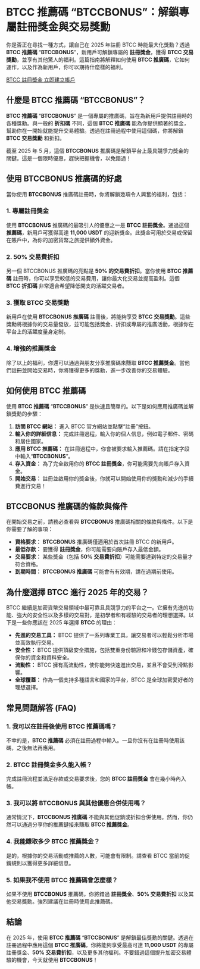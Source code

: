 <h1>BTCC 推薦碼 “BTCCBONUS”：解鎖專屬註冊獎金與交易獎勳</h1>
        </header>

  <section>
            <p>你是否正在尋找一種方式，讓自己在 2025 年註冊 BTCC 時能最大化獎勳？透過<strong>BTCC 推薦碼</strong> “<strong>BTCCBONUS</strong>”，新用戶可解鎖專屬的 <strong>註冊獎金</strong>，獲得 <strong>BTCC 交易獎勳</strong>，並享有其他驚人的福利。這篇指南將解釋如何使用 <strong>BTCC 推廣碼</strong>，它如何運作，以及作為新用戶，你可以期待什麼樣的福利。</p>
        </section>
<p><a href="https://partner.btcc.com/us/c/BTCCBONUS/9303="_blank">BTCC 註冊獎金 立即建立帳戶</a></p>




<img src="https://images.mirror-media.xyz/publication-images/gRHM347ahP_zNLb97-gZ1.png?height=500&amp;width=1000" decoding="async" data-nimg="fill" class="css-xah9so" style="position:absolute;top:0;left:0;bottom:0;right:0;box-sizing:border-box;padding:0;border:none;margin:auto;display:block;width:0;height:0;min-width:100%;max-width:100%;min-height:100%;max-height:100%">
  <section>
            <h2>什麼是 BTCC 推薦碼 “BTCCBONUS”？</h2>
            <p><strong>BTCC 推薦碼</strong> “<strong>BTCCBONUS</strong>” 是一個專屬的推廣碼，旨在為新用戶提供註冊時的各種獎勳。與一般的 <strong>折扣碼</strong> 不同，這個 <strong>BTCC 推廣碼</strong> 能為你提供顯著的獎金，幫助你在一開始就能提升交易體驗。透過在註冊過程中使用這個碼，你將解鎖 <strong>BTCC 交易獎勳</strong> 和折扣。</p>
            <p>截至 2025 年 5 月，這個 <strong>BTCCBONUS</strong> 推廣碼是解鎖平台上最具競爭力獎金的關鍵。這是一個限時優惠，趕快把握機會，以免錯過！</p>
        </section>

  <section>
            <h2>使用 BTCCBONUS 推廣碼的好處</h2>
            <p>當你使用 <strong>BTCCBONUS</strong> 推廣碼註冊時，你將解鎖幾項令人興奮的福利，包括：</p>

  <h3>1. 專屬註冊獎金</h3>
            <p>使用 <strong>BTCCBONUS</strong> 推廣碼的最吸引人的優惠之一是 <strong>BTCC 註冊獎金</strong>。通過這個 <strong>推薦碼</strong>，新用戶可獲得高達 <strong>11,000 USDT</strong> 的迎新獎金。此獎金可用於交易或保留在賬戶中，為你的加密貨幣之旅提供額外資金。</p>

  <h3>2. 50% 交易費折扣</h3>
            <p>另一個 BTCCBONUS 推廣碼的亮點是 <strong>50% 的交易費折扣</strong>。當你使用 <strong>BTCC 推薦碼</strong> 註冊時，你可以享受較低的交易費用，讓你最大化交易並提高盈利。這個 <strong>BTCC 折扣碼</strong> 非常適合希望降低開支的活躍交易者。</p>

  <h3>3. 獲取 BTCC 交易獎勳</h3>
            <p>新用戶在使用 <strong>BTCCBONUS 推廣碼</strong> 註冊後，將能夠享受 <strong>BTCC 交易獎勳</strong>。這些獎勳將根據你的交易量發放，並可能包括獎金、折扣或專屬的推廣活動，根據你在平台上的活躍度量身定制。</p>

  <h3>4. 增強的推薦獎金</h3>
            <p>除了以上的福利，你還可以通過與朋友分享推廣碼來賺取 <strong>BTCC 推薦獎金</strong>。當他們註冊並開始交易時，你將獲得更多的獎勳，進一步改善你的交易體驗。</p>
        </section>

  <section>
            <h2>如何使用 BTCC 推薦碼</h2>
            <p>使用 <strong>BTCC 推薦碼</strong> “<strong>BTCCBONUS</strong>” 是快速且簡單的。以下是如何應用推廣碼並解鎖獎勳的步驟：</p>
            <ol>
                <li><strong>訪問 BTCC 網站：</strong> 進入 BTCC 官方網站並點擊“註冊”按鈕。</li>
                <li><strong>輸入你的詳細信息：</strong> 完成註冊過程，輸入你的個人信息，例如電子郵件、密碼和居住國家。</li>
                <li><strong>應用 BTCC 推薦碼：</strong> 在註冊過程中，你會被要求輸入推薦碼。請在指定字段中輸入“<strong>BTCCBONUS</strong>”。</li>
                <li><strong>存入資金：</strong> 為了完全啟用你的 <strong>BTCC 註冊獎金</strong>，你可能需要先向賬戶存入資金。</li>
                <li><strong>開始交易：</strong> 註冊並啟用你的獎金後，你就可以開始使用你的獎勳和減少的手續費進行交易！</li>
            </ol>
        </section>

  <section>
            <h2>BTCCBONUS 推廣碼的條款與條件</h2>
            <p>在開始交易之前，請務必查看與 <strong>BTCCBONUS</strong> 推廣碼相關的條款與條件。以下是你需要了解的事項：</p>
            <ul>
                <li><strong>資格要求：</strong> <strong>BTCCBONUS</strong> 推廣碼僅適用於首次註冊 BTCC 的新用戶。</li>
                <li><strong>最低存款：</strong> 要獲得 <strong>註冊獎金</strong>，你可能需要向賬戶存入最低金額。</li>
                <li><strong>交易要求：</strong> 某些獎金（包括 <strong>50% 交易費折扣</strong>）可能需要達到特定的交易量才符合資格。</li>
                <li><strong>到期時間：</strong> <strong>BTCCBONUS 推廣碼</strong> 可能會有有效期，請在過期前使用。</li>
            </ul>
        </section>

  <section>
            <h2>為什麼選擇 BTCC 進行 2025 年的交易？</h2>
            <p>BTCC 繼續是加密貨幣交易領域中最可靠且具競爭力的平台之一。它擁有先進的功能、強大的安全性以及多樣的交易對，是初學者和有經驗的交易者的理想選擇。以下是一些你應該在 2025 年選擇 <strong>BTCC</strong> 的理由：</p>
            <ul>
                <li><strong>先進的交易工具：</strong> BTCC 提供了一系列專業工具，讓交易者可以輕鬆分析市場並高效執行交易。</li>
                <li><strong>安全性：</strong> BTCC 提供頂級安全措施，包括雙重身份驗證和冷錢包存儲資產，確保你的資金和資料安全。</li>
                <li><strong>流動性：</strong> BTCC 擁有高流動性，使你能夠快速進出交易，並且不會受到滑點影響。</li>
                <li><strong>全球覆蓋：</strong> 作為一個支持多種語言和國家的平台，BTCC 是全球加密愛好者的理想選擇。</li>
            </ul>
        </section>

  <section>
            <h2>常見問題解答 (FAQ)</h2>
            <h3>1. 我可以在註冊後使用 BTCC 推薦碼嗎？</h3>
            <p>不幸的是，<strong>BTCC 推薦碼</strong> 必須在註冊過程中輸入。一旦你沒有在註冊時使用該碼，之後無法再應用。</p>

  <h3>2. BTCC 註冊獎金多久能入帳？</h3>
            <p>完成註冊流程並滿足存款或交易要求後，您的 <strong>BTCC 註冊獎金</strong> 會在幾小時內入帳。</p>

  <h3>3. 我可以將 BTCCBONUS 與其他優惠合併使用嗎？</h3>
            <p>通常情況下，<strong>BTCCBONUS 推廣碼</strong> 不能與其他促銷或折扣合併使用。然而，你仍然可以通過分享你的推薦鏈接來賺取 <strong>BTCC 推薦獎金</strong>。</p>

  <h3>4. 我能賺取多少 <strong>BTCC 推薦獎金</strong>？</h3>
            <p>是的，根據你的交易活動或推薦的人數，可能會有限制。請查看 BTCC 當前的促銷規則以獲得更多詳細信息。</p>

  <h3>5. 如果我不使用 BTCC 推薦碼會怎麼樣？</h3>
            <p>如果不使用 <strong>BTCCBONUS</strong> 推薦碼，你將錯過 <strong>註冊獎金</strong>、<strong>50% 交易費折扣</strong> 以及其他交易獎勳。強烈建議在註冊時使用此推薦碼。</p>
        </section>

  <footer>
            <h2>結論</h2>
          <p>在 2025 年，使用 <strong>BTCC 推薦碼</strong> “<strong>BTCCBONUS</strong>” 是解鎖最佳獎勳的關鍵。透過在註冊過程中應用這個 <strong>BTCC 推廣碼</strong>，你將能夠享受最高可達 <strong>11,000 USDT</strong> 的專屬註冊獎金、<strong>50% 交易費折扣</strong>，以及更多其他福利。不要錯過這個提升加密交易體驗的機會，今天就使用 <strong>BTCCBONUS</strong>！</p>
        </footer>
    </article>

</body>
</html>
